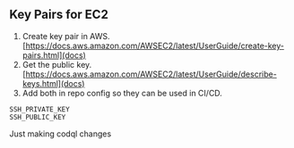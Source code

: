 

## Key Pairs for EC2

1. Create key pair in AWS. [https://docs.aws.amazon.com/AWSEC2/latest/UserGuide/create-key-pairs.html](docs)
2. Get the public key. [https://docs.aws.amazon.com/AWSEC2/latest/UserGuide/describe-keys.html](docs)
3. Add both in repo config so they can be used in CI/CD. 
```
SSH_PRIVATE_KEY
SSH_PUBLIC_KEY
```
Just making codql changes
